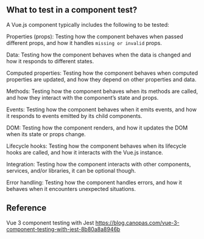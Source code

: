 ## What to test in a component test?
A Vue.js component typically includes the following to be tested:

Properties (props): Testing how the component behaves when passed different props, and how it handles `missing or invalid` props.

Data: Testing how the component behaves when the data is changed and how it responds to different states.

Computed properties: Testing how the component behaves when computed properties are updated, and how they depend on other properties and data.

Methods: Testing how the component behaves when its methods are called, and how they interact with the component’s state and props.

Events: Testing how the component behaves when it emits events, and how it responds to events emitted by its child components.

DOM: Testing how the component renders, and how it updates the DOM when its state or props change.

Lifecycle hooks: Testing how the component behaves when its lifecycle hooks are called, and how it interacts with the Vue.js instance.

Integration: Testing how the component interacts with other components, services, and/or libraries, it can be optional though.

Error handling: Testing how the component handles errors, and how it behaves when it encounters unexpected situations.



## Reference
Vue 3 component testing with Jest
https://blog.canopas.com/vue-3-component-testing-with-jest-8b80a8a8946b